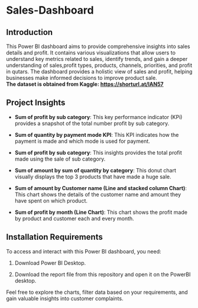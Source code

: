 # Sales-Dashboard

## Introduction

This Power BI dashboard aims to provide comprehensive insights into sales details and profit. It contains various visualizations that allow users to understand key metrics related to sales, identify trends, and gain a deeper understanding of sales,profit types, products, channels, priorities, and profit in qutars. The dashboard provides a holistic view of sales and profit, helping businesses make informed decisions to improve product sale.<br>
<b> The dataset is obtained from Kaggle: https://shorturl.at/lAN57 </b>

## Project Insights

- **Sum of profit by sub category**: This key performance indicator (KPi) provides a snapshot of the total number profit by sub category.

- **Sum of quantity by payment mode KPI**: This KPI indicates how the payment is made and which mode is used for payment.

- **Sum of profit by sub category**: This insights provides the total profit made using the sale of sub category.

- **Sum of amount by sum of quantity by category**: This donut chart visually displays the top 3 products that have made a huge sale.

- **Sum of amount by Customer name (Line and stacked column Chart)**: This chart shows the details of the customer name and amount they have spent on which product.

- **Sum of profit by month (Line Chart)**: This chart shows the profit made by product and customer each and every month.

## Installation Requirements

To access and interact with this Power BI dashboard, you need:

1. Download Power BI Desktop.

2. Download the report file from this repository and open it on the PowerBI desktop.

Feel free to explore the charts, filter data based on your requirements, and gain valuable insights into customer complaints.
